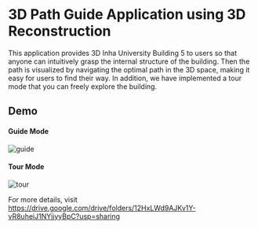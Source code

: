 # 3D Path Guide Application using 3D Reconstruction
This application provides 3D Inha University Building 5 to users so that anyone can intuitively grasp the internal structure of the building.
Then the path is visualized by navigating the optimal path in the 3D space, making it easy for users to find their way.
In addition, we have implemented a tour mode that you can freely explore the building.

## Demo
#### Guide Mode
![guide](https://user-images.githubusercontent.com/77235595/212014783-80eeae59-dee8-4024-ae20-e8acffa9fc0d.gif)

#### Tour Mode
![tour](https://user-images.githubusercontent.com/77235595/212009219-074bb3ab-d903-4f22-bc19-c3ed39448a1a.gif)

For more details, visit https://drive.google.com/drive/folders/12HxLWd9AJKv1Y-vR8uheiJ1NYjjyyBpC?usp=sharing
